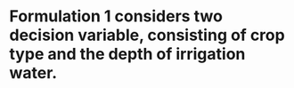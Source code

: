 # Formulation 1 considers two decision variable, consisting of crop type and the depth of irrigation water.
